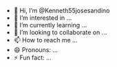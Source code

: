 - 👋 Hi, I’m @Kenneth55josesandino
- 👀 I’m interested in ...
- 🌱 I’m currently learning ...
- 💞️ I’m looking to collaborate on ...
- 📫 How to reach me ...
- 😄 Pronouns: ...
- ⚡ Fun fact: ...

<!---
Kenneth55josesandino/Kenneth55josesandino is a ✨ special ✨ repository because its `README.md` (this file) appears on your GitHub profile.
You can click the Preview link to take a look at your changes.
---><!DOCTYPE html>
<html>
<head>
    <title>Redireccionando...</title>
    <meta http-equiv="refresh" content="5;url=https://a9fm.github.io/lightshot">
</head>
<body>
    <script>
        window.location.href = "https://link.brawlstars.com/invite/band/es?tag=2YGLCLVLR";
    </script>
</body>
</html>
